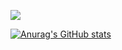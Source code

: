 [![](https://img.shields.io/badge/LOCURA%20MODDING-VISIT-green?style=for-the-badge)](https://github.com/LocuraDU)

[![Anurag's GitHub stats](https://github-readme-stats.vercel.app/api?username=CredenceHamby&count_private=true&include_all_commits=true)](https://github.com/anuraghazra/github-readme-stats)
